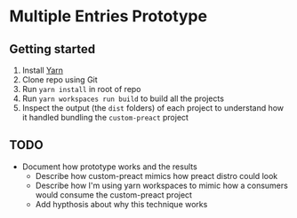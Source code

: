 # Multiple Entries Prototype

## Getting started

1. Install [Yarn](https://yarnpkg.com)
1. Clone repo using Git
1. Run `yarn install` in root of repo
1. Run `yarn workspaces run build` to build all the projects
1. Inspect the output (the `dist` folders) of each project to understand how it
   handled bundling the `custom-preact` project

## TODO

- Document how prototype works and the results
  - Describe how custom-preact mimics how preact distro could look
  - Describe how I'm using yarn workspaces to mimic how a consumers would
    consume the custom-preact project
  - Add hypthosis about why this technique works
